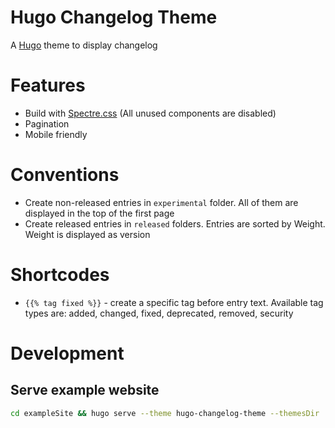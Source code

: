 Hugo Changelog Theme
=====

A [Hugo](https://gohugo.io/) theme to display changelog

# Features
 - Build with [Spectre.css](https://picturepan2.github.io/spectre/) (All unused components are disabled)
 - Pagination
 - Mobile friendly

# Conventions
 - Create non-released entries in `experimental` folder. All of them are displayed in the top of the first page
 - Create released entries in `released` folders. Entries are sorted by Weight. Weight is displayed as version

# Shortcodes
 - `{{% tag fixed %}}` - create a specific tag before entry text. Available tag types are: added, changed, fixed, deprecated, removed, security

# Development
## Serve example website
```bash
cd exampleSite && hugo serve --theme hugo-changelog-theme --themesDir ../../
```
